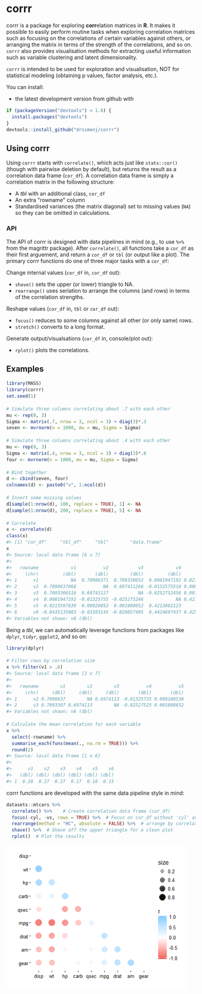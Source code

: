 corrr
================

<!-- README.md is generated from README.Rmd. Please edit that file -->
corrr is a package for exploring **corr**elation matrices in **R**. It makes it possible to easily perform routine tasks when exploring correlation matrices such as focusing on the correlations of certain variables against others, or arranging the matrix in terms of the strength of the correlations, and so on. `corrr` also provides visualisation methods for extracting useful information such as variable clustering and latent dimensionality.

`corrr` is intended to be used for exploration and visualisation, NOT for statistical modeling (obtaining p values, factor analysis, etc.).

You can install:

-   the latest development version from github with

``` r
if (packageVersion("devtools") < 1.6) {
  install.packages("devtools")
}
devtools::install_github("drsimonj/corrr")
```

Using corrr
-----------

Using `corrr` starts with `correlate()`, which acts just like `stats::cor()` (though with pairwise deletion by default), but returns the result as a correlation data frame (`cor_df`). A correlation data frame is simply a correlation matrix in the following structure:

-   A *tbl* with an additional class, `cor_df`
-   An extra "rowname" column
-   Standardised variances (the matrix diagonal) set to missing values (`NA`) so they can be omitted in calculations.

### API

The API of corrr is designed with data pipelines in mind (e.g., to use `%>%` from the magrittr package). After `correlate()`, all functions take a `cor_df` as their first arguement, and return a `cor_df` or `tbl` (or output like a plot). The primary corrr functions do one of three major tasks with a `cor_df`:

Change internal values (`cor_df` in, `cor_df` out):

-   `shave()` sets the upper (or lower) triangle to NA.
-   `rearrange()` uses seriation to arrange the columns (and rows) in terms of the correlation strengths.

Reshape values (`cor_df` in, `tbl` or `cor_df` out):

-   `focus()` reduces to some columns against all other (or only same) rows.
-   `stretch()` converts to a long format.

Generate output/visualsations (`cor_df` in, console/plot out):

-   `rplot()` plots the correlations.

Examples
--------

``` r
library(MASS)
library(corrr)
set.seed(1)

# Simulate three columns correlating about .7 with each other
mu <- rep(0, 3)
Sigma <- matrix(.7, nrow = 3, ncol = 3) + diag(3)*.3
seven <- mvrnorm(n = 1000, mu = mu, Sigma = Sigma)

# Simulate three columns correlating about .4 with each other
mu <- rep(0, 3)
Sigma <- matrix(.4, nrow = 3, ncol = 3) + diag(3)*.6
four <- mvrnorm(n = 1000, mu = mu, Sigma = Sigma)

# Bind together
d <- cbind(seven, four)
colnames(d) <- paste0("v", 1:ncol(d))

# Insert some missing values
d[sample(1:nrow(d), 100, replace = TRUE), 1] <- NA
d[sample(1:nrow(d), 200, replace = TRUE), 5] <- NA

# Correlate
x <- correlate(d)
class(x)
#> [1] "cor_df"     "tbl_df"     "tbl"        "data.frame"
x
#> Source: local data frame [6 x 7]
#> 
#>   rowname            v1          v2           v3            v4          v5
#>     (chr)         (dbl)       (dbl)        (dbl)         (dbl)       (dbl)
#> 1      v1            NA  0.70986371  0.709330652  0.0001947192 0.021359764
#> 2      v2  0.7098637068          NA  0.697411266 -0.0132575510 0.009280530
#> 3      v3  0.7093306516  0.69741127           NA -0.0252752456 0.001088652
#> 4      v4  0.0001947192 -0.01325755 -0.025275246            NA 0.421380212
#> 5      v5  0.0213597639  0.00928053  0.001088652  0.4213802123          NA
#> 6      v6 -0.0435135083 -0.03383145 -0.020057495  0.4424697437 0.425441795
#> Variables not shown: v6 (dbl)
```

Being a *tbl*, we can automatically leverage functions from packages like `dplyr`, `tidyr`, `ggplot2`, and so on:

``` r
library(dplyr)

# Filter rows by correlation size
x %>% filter(v1 > .6)
#> Source: local data frame [2 x 7]
#> 
#>   rowname        v1        v2        v3          v4          v5
#>     (chr)     (dbl)     (dbl)     (dbl)       (dbl)       (dbl)
#> 1      v2 0.7098637        NA 0.6974113 -0.01325755 0.009280530
#> 2      v3 0.7093307 0.6974113        NA -0.02527525 0.001088652
#> Variables not shown: v6 (dbl)

# Calculate the mean correlation for each variable
x %>%
  select(-rowname) %>%
  summarise_each(funs(mean(., na.rm = TRUE))) %>%
  round(2)
#> Source: local data frame [1 x 6]
#> 
#>      v1    v2    v3    v4    v5    v6
#>   (dbl) (dbl) (dbl) (dbl) (dbl) (dbl)
#> 1  0.28  0.27  0.27  0.17  0.18  0.15
```

corrr functions are developed with the same data pipeline style in mind:

``` r
datasets::mtcars %>%
  correlate() %>%    # Create correlation data frame (cor_df)
  focus(-cyl, -vs, rows = TRUE) %>%  # Focus on cor_df without 'cyl' and 'vs'
  rearrange(method = "HC", absolute = FALSE) %>%  # arrange by correlations
  shave() %>%  # Shave off the upper triangle for a clean plot
  rplot()  # Plot the results
```

![](README-combination-1.png)
